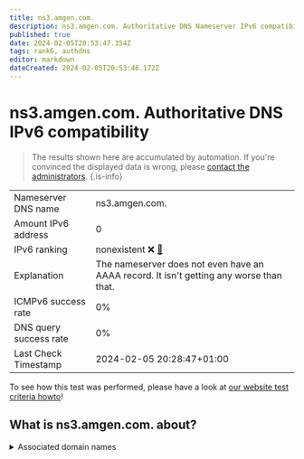 ```yaml
---
title: ns3.amgen.com.
description: ns3.amgen.com. Authoritative DNS Nameserver IPv6 compatibility
published: true
date: 2024-02-05T20:53:47.354Z
tags: rank6, authdns
editor: markdown
dateCreated: 2024-02-05T20:53:46.172Z
---
```


# ns3.amgen.com. Authoritative DNS IPv6 compatibility

> The results shown here are accumulated by automation. If you're convinced the displayed data is wrong, please [contact the administrators](/howto/chat). 
{.is-info}




|   |   |
| - | - |
| Nameserver DNS name | ns3.amgen.com.
| Amount IPv6 address | 0
| IPv6 ranking | nonexistent :x: [🔗](/howto/ranking) |
| Explanation | The nameserver does not even have an AAAA record. It isn't getting any worse than that. |
| ICMPv6 success rate | 0%|
| DNS query success rate | 0% |
| Last Check Timestamp | 2024-02-05 20:28:47+01:00 |

To see how this test was performed, please have a look at [our website test criteria howto](/howto/testcriteria/authdns)!


## What is ns3.amgen.com. about?






<details>
<summary>Associated domain names</summary>

www.amgen.com

</details>
